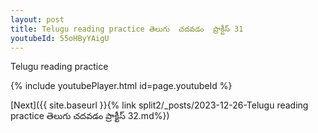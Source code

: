 ```yaml
---
layout: post
title: Telugu reading practice తెలుగు  చదవడం  ప్రాక్టీస్ 31
youtubeId: 55oHByYAigU
---
```

 
 
Telugu reading practice
 
 
 
 
 


{% include youtubePlayer.html id=page.youtubeId %}
 
[Next]({{ site.baseurl }}{% link  split2/_posts/2023-12-26-Telugu reading practice తెలుగు  చదవడం  ప్రాక్టీస్ 32.md%})
 
